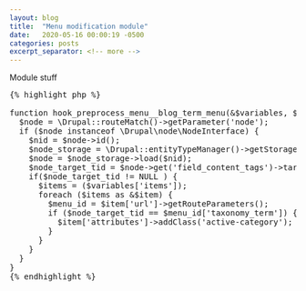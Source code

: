 ```yaml
---
layout: blog
title:  "Menu modification module"
date:   2020-05-16 00:00:19 -0500
categories: posts
excerpt_separator: <!-- more -->
---
```


Module stuff

<!-- more -->

<pre>
{% highlight php %}

function hook_preprocess_menu__blog_term_menu(&$variables, $hook) {
  $node = \Drupal::routeMatch()->getParameter('node');
  if ($node instanceof \Drupal\node\NodeInterface) {
    $nid = $node->id();
    $node_storage = \Drupal::entityTypeManager()->getStorage('node');
    $node = $node_storage->load($nid);
    $node_target_tid = $node->get('field_content_tags')->target_id;
    if($node_target_tid != NULL ) {
      $items = ($variables['items']);
      foreach ($items as &$item) {
        $menu_id = $item['url']->getRouteParameters();
        if ($node_target_tid == $menu_id['taxonomy_term']) {
          $item['attributes']->addClass('active-category');
        }
      }
    }
  }
}
{% endhighlight %}

</pre>